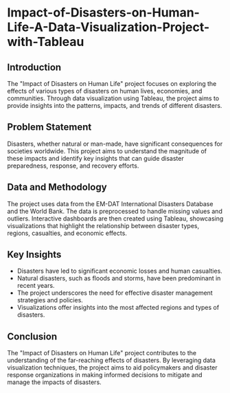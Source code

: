 # Impact-of-Disasters-on-Human-Life-A-Data-Visualization-Project-with-Tableau

## Introduction
The "Impact of Disasters on Human Life" project focuses on exploring the effects of various types of disasters on human lives, economies, and communities. Through data visualization using Tableau, the project aims to provide insights into the patterns, impacts, and trends of different disasters.

## Problem Statement
Disasters, whether natural or man-made, have significant consequences for societies worldwide. This project aims to understand the magnitude of these impacts and identify key insights that can guide disaster preparedness, response, and recovery efforts.

## Data and Methodology
The project uses data from the EM-DAT International Disasters Database and the World Bank. The data is preprocessed to handle missing values and outliers. Interactive dashboards are then created using Tableau, showcasing visualizations that highlight the relationship between disaster types, regions, casualties, and economic effects.

## Key Insights
* Disasters have led to significant economic losses and human casualties.
* Natural disasters, such as floods and storms, have been predominant in recent years.
* The project underscores the need for effective disaster management strategies and policies.
* Visualizations offer insights into the most affected regions and types of disasters.

## Conclusion
The "Impact of Disasters on Human Life" project contributes to the understanding of the far-reaching effects of disasters. By leveraging data visualization techniques, the project aims to aid policymakers and disaster response organizations in making informed decisions to mitigate and manage the impacts of disasters.
